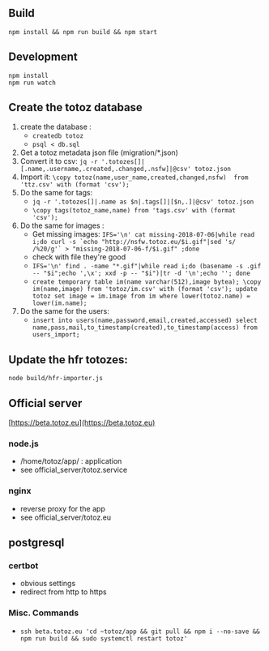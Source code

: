 ## Build

    npm install && npm run build && npm start

## Development

    npm install
    npm run watch

## Create the totoz database

1) create the database :
    - ``createdb totoz``
    - ``psql < db.sql``
1) Get a totoz metadata json file (migration/*.json)
2) Convert it to csv: ``jq -r '.totozes[]|[.name,.username,.created,.changed,.nsfw]|@csv' totoz.json``
2) Import it: ``\copy totoz(name,user_name,created,changed,nsfw)  from 'ttz.csv' with (format 'csv');``
3) Do the same for tags:
    - ``jq -r '.totozes[]|.name as $n|.tags[]|[$n,.]|@csv' totoz.json``
    - ``\copy tags(totoz_name,name) from 'tags.csv' with (format 'csv');``
4) Do the same for images :
    - Get missing images: ``IFS='\n' cat missing-2018-07-06|while read i;do curl -s `echo "http://nsfw.totoz.eu/$i.gif"|sed 's/ /%20/g'` > "missing-2018-07-06-f/$i.gif" ;done``
    - check with file they're good
    - ``IFS='\n' find . -name "*.gif"|while read i;do (basename -s .gif -- "$i";echo ',\x'; xxd -p -- "$i")|tr -d '\n';echo ''; done``
    -
        ``
        create temporary table im(name varchar(512),image bytea);
        \copy im(name,image) from 'totoz/im.csv' with (format 'csv');
        update totoz set image = im.image from im where lower(totoz.name) = lower(im.name);
        ``
5) Do the same for the users:
    - ``insert into users(name,password,email,created,accessed) select name,pass,mail,to_timestamp(created),to_timestamp(access) from users_import;``

## Update the hfr totozes:

    node build/hfr-importer.js

## Official server

[https://beta.totoz.eu](https://beta.totoz.eu)

### node.js

- /home/totoz/app/ : application
- see official_server/totoz.service

### nginx

- reverse proxy for the app
- see official_server/totoz.eu

## postgresql

### certbot

- obvious settings
- redirect from http to https

### Misc. Commands

- ``ssh beta.totoz.eu 'cd ~totoz/app && git pull && npm i --no-save && npm run build && sudo systemctl restart totoz'``